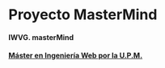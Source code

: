 # Proyecto MasterMind
#### IWVG. masterMind
#### [Máster en Ingeniería Web por la U.P.M.](http://miw.etsisi.upm.es)

